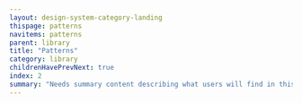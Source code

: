 ```yaml
---
layout: design-system-category-landing
thispage: patterns
navitems: patterns
parent: library
title: "Patterns"
category: library
childrenHavePrevNext: true
index: 2
summary: "Needs summary content describing what users will find in this category"
---
```


